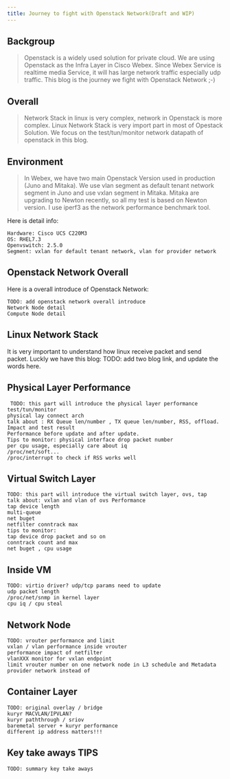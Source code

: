```yaml
---
title: Journey to fight with Openstack Network(Draft and WIP)
---
```

## Backgroup

> Openstack is a widely used solution for private cloud. We are using Openstack
as the Infra Layer in Cisco Webex. Since Webex Service is realtime media
Service, it will has large network traffic especially udp traffic. This blog
is the journey we fight with Openstack Network ;-)


## Overall

> Network Stack in linux is very complex, network in Openstack is more complex.
Linux Network Stack is very import part in most of Opestack Solution. We focus
on the test/tun/monitor network datapath of openstack in this blog.


## Environment

>In Webex, we have two main Openstack Version used in production
(Juno and Mitaka). We use vlan segment as default tenant network segment in
Juno and use vxlan segment in Mitaka. Mitaka are upgrading to Newton recently,
so all my test is based on Newton version. I use iperf3 as the network
performance benchmark tool.


Here is detail info:
```
Hardware: Cisco UCS C220M3
OS: RHEL7.3
Openvswitch: 2.5.0
Segment: vxlan for default tenant network, vlan for provider network
```

## Openstack Network Overall

Here is a overall introduce of Openstack Network:
```
TODO: add openstack network overall introduce
Network Node detail
Compute Node detail
```

## Linux Network Stack

It is very important to understand how linux receive packet and send packet.
Luckly we have this blog:
TODO: add two blog link, and update the words here.


## Physical Layer Performance

```
 TODO: this part will introduce the physical layer performance test/tun/monitor
physical lay connect arch
talk about : RX Queue len/number , TX queue len/number, RSS, offload.
Impact and test result
Performance before update and after update.
Tips to monitor: physical interface drop packet number
per cpu usage, especially care about iq
/proc/net/soft...
/proc/interrupt to check if RSS works well
```


## Virtual Switch Layer

```
TODO: this part will introduce the virtual switch layer, ovs, tap
talk about: vxlan and vlan of ovs Performance
tap device length
multi-queue
net buget
netfilter conntrack max
tips to monitor:
tap device drop packet and so on
conntrack count and max
net buget , cpu usage
```


## Inside VM

```
TODO: virtio driver? udp/tcp params need to update
udp packet length
/proc/net/snmp in kernel layer
cpu iq / cpu steal
```


## Network Node

```
TODO: vrouter performance and limit
vxlan / vlan performance inside vrouter
performance impact of netfilter
vlanXXX monitor for vxlan endpoint
limit vrouter number on one network node in L3 schedule and Metadata
provider network instead of
```


## Container Layer

```
TODO: original overlay / bridge
kuryr MACVLAN/IPVLAN?
kuryr paththrough / sriov
baremetal server + kuryr performance
different ip address matters!!!
```


## Key take aways TIPS

```
TODO: summary key take aways
```
